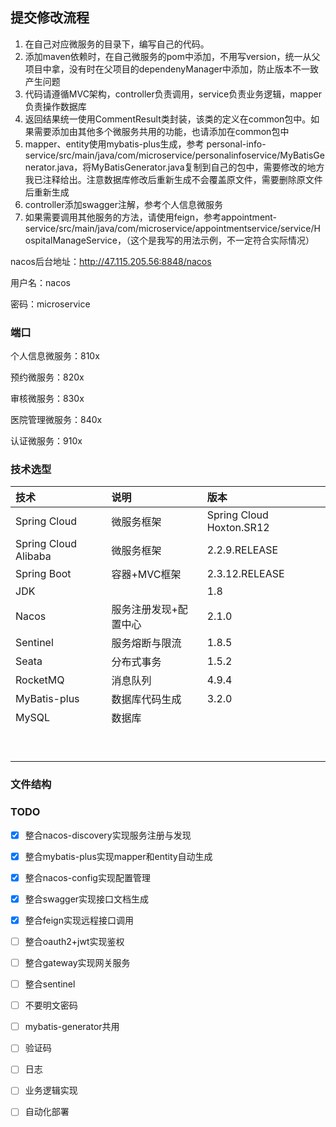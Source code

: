 ## 提交修改流程

1. 在自己对应微服务的目录下，编写自己的代码。
2. 添加maven依赖时，在自己微服务的pom中添加，不用写version，统一从父项目中拿，没有时在父项目的dependenyManager中添加，防止版本不一致产生问题
3. 代码请遵循MVC架构，controller负责调用，service负责业务逻辑，mapper负责操作数据库
4. 返回结果统一使用CommentResult类封装，该类的定义在common包中。如果需要添加由其他多个微服务共用的功能，也请添加在common包中
5. mapper、entity使用mybatis-plus生成，参考 personal-info-service/src/main/java/com/microservice/personalinfoservice/MyBatisGenerator.java，将MyBatisGenerator.java复制到自己的包中，需要修改的地方我已注释给出。注意数据库修改后重新生成不会覆盖原文件，需要删除原文件后重新生成
6. controller添加swagger注解，参考个人信息微服务
7. 如果需要调用其他服务的方法，请使用feign，参考appointment-service/src/main/java/com/microservice/appointmentservice/service/HospitalManageService，（这个是我写的用法示例，不一定符合实际情况）





nacos后台地址：http://47.115.205.56:8848/nacos

用户名：nacos 

密码：microservice



### 端口

个人信息微服务：810x

预约微服务：820x

审核微服务：830x

医院管理微服务：840x



认证微服务：910x



### 技术选型

| 技术                 | 说明                  | 版本                     |
| :------------------- | :-------------------- | :----------------------- |
| Spring Cloud         | 微服务框架            | Spring Cloud Hoxton.SR12 |
| Spring Cloud Alibaba | 微服务框架            | 2.2.9.RELEASE            |
| Spring Boot          | 容器+MVC框架          | 2.3.12.RELEASE           |
| JDK                  |                       | 1.8                      |
| Nacos                | 服务注册发现+配置中心 | 2.1.0                    |
| Sentinel             | 服务熔断与限流        | 1.8.5                    |
| Seata                | 分布式事务            | 1.5.2                    |
| RocketMQ             | 消息队列              | 4.9.4                    |
| MyBatis-plus         | 数据库代码生成        | 3.2.0                    |
| MySQL                | 数据库                |                          |
|                      |                       |                          |
|                      |                       |                          |
|                      |                       |                          |
|                      |                       |                          |
|                      |                       |                          |
|                      |                       |                          |
|                      |                       |                          |
|                      |                       |                          |
|                      |                       |                          |





### 文件结构





### TODO

- [x] 整合nacos-discovery实现服务注册与发现
- [x] 整合mybatis-plus实现mapper和entity自动生成
- [x] 整合nacos-config实现配置管理
- [x] 整合swagger实现接口文档生成
- [x] 整合feign实现远程接口调用
- [ ] 整合oauth2+jwt实现鉴权
- [ ] 整合gateway实现网关服务
- [ ] 整合sentinel
- [ ] 不要明文密码
- [ ] mybatis-generator共用
- [ ] 验证码
- [ ] 日志
- [ ] 业务逻辑实现
- [ ] 自动化部署



